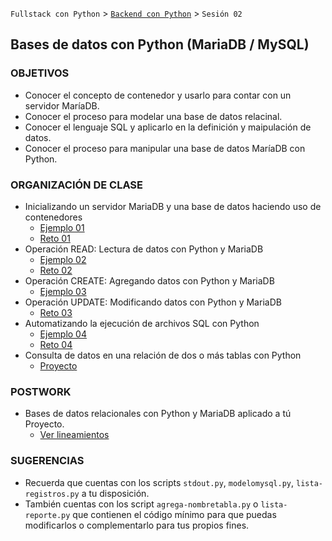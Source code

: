 `Fullstack con Python` > [`Backend con Python`](../Readme.md) > `Sesión 02`
## Bases de datos con Python (MariaDB / MySQL)

### OBJETIVOS
 - Conocer el concepto de contenedor y usarlo para contar con un servidor MaríaDB.
 - Conocer el proceso para modelar una base de datos relacinal.
 - Conocer el lenguaje SQL y aplicarlo en la definición y maipulación de datos.
 - Conocer el proceso para manipular una base de datos MaríaDB con Python.

### ORGANIZACIÓN DE CLASE

 - Inicializando un servidor MariaDB y una base de datos haciendo uso de contenedores
   - [Ejemplo 01](Ejemplo-01)
   - [Reto 01](Reto-01)
 - Operación READ: Lectura de datos con Python y MariaDB
   - [Ejemplo 02](Ejemplo-02)
   - [Reto 02](Reto-02)
 - Operación CREATE: Agregando datos con Python y MariaDB
   - [Ejemplo 03](Ejemplo-03)
 - Operación UPDATE: Modificando datos con Python y MariaDB
   - [Reto 03](Reto-03)
 - Automatizando la ejecución de archivos SQL con Python
   - [Ejemplo 04](Ejemplo-04)
   - [Reto 04](Reto-04)
 - Consulta de datos en una relación de dos o más tablas con Python
   - [Proyecto](Proyecto)

### POSTWORK
 - Bases de datos relacionales con Python y MariaDB aplicado a tú Proyecto.
   - [Ver lineamientos](Postwork)

### SUGERENCIAS
 - Recuerda que cuentas con los scripts `stdout.py`, `modelomysql.py`, `lista-registros.py` a tu disposición.
 - También cuentas con los script `agrega-nombretabla.py` o `lista-reporte.py` que contienen el código mínimo para que puedas modificarlos o complementarlo para tus propios fines.
 
